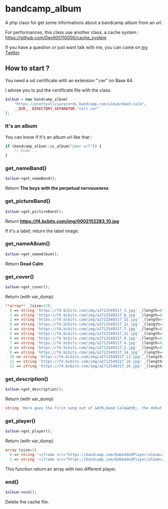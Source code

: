 # bandcamp_album
A php class for get some informations about a bandcamp album from an url.

For performances, this class use another class, a cache system :
https://github.com/DevIl00110000/cache_system

If you have a question or just want talk with me, you can come on [my Twitter](https://twitter.com/DevIl00110000).

## How to start ?
You need a ssl certificate with an extension  ".cer" on Base 64.

I advise you to put the certificate file with the class.
``` php
$album = new bandcamp_album(
	"https://prettyoliviarecords.bandcamp.com/album/dead-calm",
	__DIR__.DIRECTORY_SEPARATOR."cert.cer"
);
```

### It's an album
You can know if it's an album url like that :
``` php 
if (bandcamp_album::is_album("your url")) {
	// Code ...
}
```
### get_nameBand()
``` php
$album->get_nameBand();
```
Return **The boys with the perpetual nervousness**

### get_pictureBand()
``` php
$album->get_pictureBand();
```
Return **https://f4.bcbits.com/img/0002152283_10.jpg**

If it's a label, return the label image.

### get_nameAlbum()
``` php
$album->get_nameAlbum();
```
Return **Dead Calm**

### get_cover()
``` php
$album->get_cover();
```
Return (with var_dump)
``` php
**array** _(size=13)_
  0 => string 'https://f4.bcbits.com/img/a2712549317_3.jpg' _(length=43)_
  1 => string 'https://f4.bcbits.com/img/a2712549317_8.jpg' _(length=43)_
  2 => string 'https://f4.bcbits.com/img/a2712549317_15.jpg' _(length=44)_
  3 => string 'https://f4.bcbits.com/img/a2712549317_12.jpg' _(length=44)_
  4 => string 'https://f4.bcbits.com/img/a2712549317_7.jpg' _(length=43)_
  5 => string 'https://f4.bcbits.com/img/a2712549317_11.jpg' _(length=44)_
  6 => string 'https://f4.bcbits.com/img/a2712549317_9.jpg' _(length=43)_
  7 => string 'https://f4.bcbits.com/img/a2712549317_4.jpg' _(length=43)_
  8 => string 'https://f4.bcbits.com/img/a2712549317_2.jpg' _(length=43)_
  9 => string 'https://f4.bcbits.com/img/a2712549317_14.jpg' _(length=44)_
  10 => string 'https://f4.bcbits.com/img/a2712549317_13.jpg' _(length=44)_
  11 => string 'https://f4.bcbits.com/img/a2712549317_16.jpg' _(length=44)_
  12 => string 'https://f4.bcbits.com/img/a2712549317_10.jpg' _(length=44)_
```

### get_description()
``` php
$album->get_description();
```
Return (with var_dump)
``` php
string 'Here goes the first song out of &#39;Dead Calm&#39;, the debut LP of The Boys With The Perpetual Nervousness. It is &quot;Close The Doors&quot;, a simple pop song featuring 12-string guitar arrangements and, of course, the delicious voice of Andrew. The official release date of the album in vinyl is next March 1st, but you can already buy it at the label&#39;s store. As of March 8th, the album will be posted on Spotify and similar platforms. There is also a video!<br><br>TBWTPN are Andrew Taylor (Dropk'... _(length=823)_
```

### get_player()
``` php
$album->get_player();
```
Return (with var_dump)
``` php
array (size=2)
  0 => string '<iframe src="https://bandcamp.com/EmbeddedPlayer/album=2885614535/size=large/bgcol=333333/linkcol=0f91ff/transparent=true/" seamless></iframe>' (length=142)
  1 => string '<iframe src="https://bandcamp.com/EmbeddedPlayer/album=2885614535/size=large/bgcol=333333/linkcol=0f91ff/minimal=true/transparent=true/" seamless></iframe>' (length=155)
```
This function return an array with two different player.

### end()
``` php
$album->end();
```
Delete the cache file.

